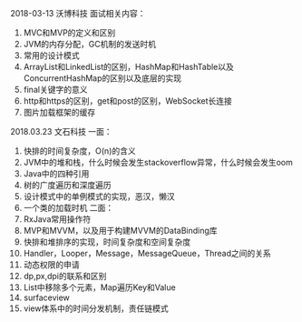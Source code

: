 2018-03-13 沃博科技
面试相关内容：
1. MVC和MVP的定义和区别
2. JVM的内存分配，GC机制的发送时机
3. 常用的设计模式
4. ArrayList和LinkedList的区别，HashMap和HashTable以及ConcurrentHashMap的区别以及底层的实现
5. final关键字的意义
6. http和https的区别，get和post的区别，WebSocket长连接
7. 图片加载框架的缓存

2018.03.23 文石科技
一面：
1. 快排的时间复杂度，O(n)的含义
2. JVM中的堆和栈，什么时候会发生stackoverflow异常，什么时候会发生oom
3. Java中的四种引用
4. 树的广度遍历和深度遍历
5. 设计模式中的单例模式的实现，恶汉，懒汉
6. 一个类的加载时机
二面：
1. RxJava常用操作符
2. MVP和MVVM，以及用于构建MVVM的DataBinding库
3. 快排和堆排序的实现，时间复杂度和空间复杂度
4. Handler，Looper，Message，MessageQueue，Thread之间的关系
5. 动态权限的申请
6. dp,px,dpi的联系和区别
7. List中移除多个元素，Map遍历Key和Value
8. surfaceview
9. view体系中的时间分发机制，责任链模式 
